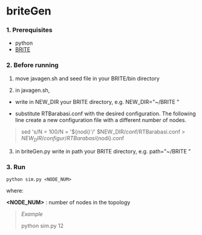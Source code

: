 # briteGen
### 1. Prerequisites
* python
* [BRITE](https://github.com/nsol-nmsu/brite-patch)

### 2. Before running

1. move javagen.sh and seed file in your BRITE/bin directory

2. in javagen.sh, 
  
  * write in NEW_DIR your BRITE directory, e.g. NEW_DIR="~/BRITE "
  
  * substitute RTBarabasi.conf with the desired configuration. The following line create a new configuration file with a different number of nodes. 

> sed 's/N = 100/N = '${nodi}'/' $NEW_DIR/conf/RTBarabasi.conf > $NEW_DIR/configur/RTBarabasi${nodi}.conf

3. in briteGen.py write in path your BRITE directory, e.g. path="~/BRITE "

### 3. Run 
```
python sim.py <NODE_NUM>
```
where:

**\<NODE_NUM\>** : number of nodes in the topology

> *Example*
> 
> python sim.py 12
